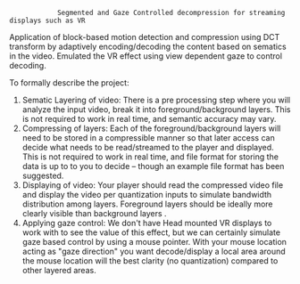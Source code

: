                 Segmented and Gaze Controlled decompression for streaming displays such as VR 
           
Application of block-based motion detection and compression using DCT transform by adaptively encoding/decoding the content based on sematics in the video. Emulated the VR effect using view dependent gaze 
to control decoding.

To formally describe the project:
1.	Sematic Layering of video: There is a pre processing step where you will analyze the input video, break it into foreground/background layers. This is not required to work in real time, and semantic accuracy may vary.
2.	Compressing of layers: Each of the foreground/background layers will need to be stored in a compressible manner so that later access can  decide what needs to be read/streamed to the player and displayed.  This is not required  to work in real time, and file format for storing the data is up to to you to decide – though an example file format has been suggested.
3.	Displaying of video: Your player should read the compressed video file and display the video per quantization inputs to simulate bandwidth distribution among layers. Foreground layers should be ideally more clearly visible than background layers .
4.	Applying gaze control: We don't have Head mounted VR displays to work with to see the value of this  effect, but we can certainly simulate gaze based control by using a mouse pointer. With your mouse location acting as "gaze direction" you want decode/display a local area around the mouse location will the best clarity (no quantization) compared to other layered areas.
